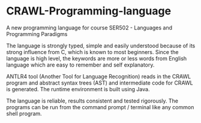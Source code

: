 # CRAWL-Programming-language
A new programming language for course SER502 - Languages and Programming Paradigms

The language is strongly typed, simple and easily understood because of its strong influence from C, which is known to most beginners.  Since the language is high level, the keywords are more or less words from English language which are easy to remember and self explanatory.

ANTLR4 tool (Another Tool for Language Recognition) reads in the CRAWL program and abstract syntax trees (AST) and intermediate code for CRAWL is generated. The runtime environment is built using Java. 

The language is reliable, results consistent and tested rigorously. The programs can be run from the command prompt / terminal like any common shell program.
